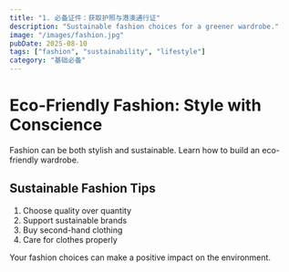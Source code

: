 ```yaml
---
title: "1. 必备证件：获取护照与港澳通行证"
description: "Sustainable fashion choices for a greener wardrobe."
image: "/images/fashion.jpg"
pubDate: 2025-08-10
tags: ["fashion", "sustainability", "lifestyle"]
category: "基础必备"
---
```


# Eco-Friendly Fashion: Style with Conscience

Fashion can be both stylish and sustainable. Learn how to build an eco-friendly wardrobe.

## Sustainable Fashion Tips

1. Choose quality over quantity
2. Support sustainable brands
3. Buy second-hand clothing
4. Care for clothes properly

Your fashion choices can make a positive impact on the environment.
